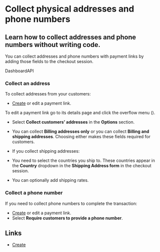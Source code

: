 # Collect physical addresses and phone numbers

## Learn how to collect addresses and phone numbers without writing code.

You can collect addresses and phone numbers with payment links by adding those
fields to the checkout session.

DashboardAPI
### Collect an address

To collect addresses from your customers:

- [Create](https://dashboard.stripe.com/payment-links/create) or edit a payment
link.

To edit a payment link go to its details page and click the overflow menu ().
- Select **Collect customers’ addresses** in the **Options** section.
- You can collect **Billing addresses only** or you can collect **Billing and
shipping addresses**. Choosing either makes these fields required for customers.
- If you collect shipping addresses:

- You need to select the countries you ship to. These countries appear in the
**Country** dropdown in the **Shipping Address form** in the checkout session.
- You can optionally add shipping rates.

### Collect a phone number

If you need to collect phone numbers to complete the transaction:

- [Create](https://dashboard.stripe.com/payment-links/create) or edit a payment
link.
- Select **Require customers to provide a phone number**.

## Links

- [Create](https://dashboard.stripe.com/payment-links/create)